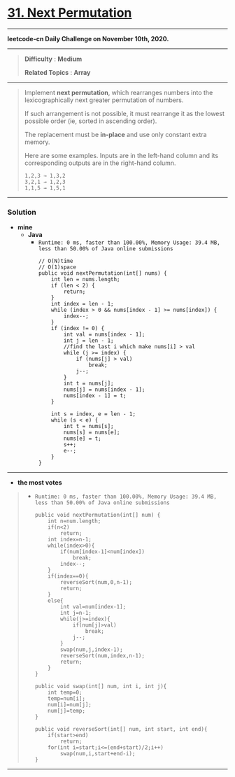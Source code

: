 # [31. Next Permutation](https://leetcode.com/problems/next-permutation/)
---

**leetcode-cn Daily Challenge on November 10th, 2020.**

---

> **Difficulty** : **Medium**
>
> **Related Topics** : **Array**

---


> Implement **next permutation**, which rearranges numbers into the lexicographically next greater permutation of numbers.
>
> If such arrangement is not possible, it must rearrange it as the lowest possible order (ie, sorted in ascending order).
>
> The replacement must be **in-place** and use only constant extra memory.
>
> Here are some examples. Inputs are in the left-hand column and its corresponding outputs are in the right-hand column.
>
> ```
> 1,2,3 → 1,3,2
> 3,2,1 → 1,2,3
> 1,1,5 → 1,5,1
> ```

---

### Solution
* **mine**
  * **Java**
    * `Runtime: 0 ms, faster than 100.00%, Memory Usage: 39.4 MB, less than 50.00% of Java online submissions`
       ```
       // O(N)time 
       // O(1)space
       public void nextPermutation(int[] nums) {
           int len = nums.length;
           if (len < 2) {
               return;
           }
           int index = len - 1;
           while (index > 0 && nums[index - 1] >= nums[index]) {
               index--;
           }
           if (index != 0) {
               int val = nums[index - 1];
               int j = len - 1;
               //find the last i which make nums[i] > val
               while (j >= index) {
                   if (nums[j] > val)
                       break;
                   j--;
               }
               int t = nums[j];
               nums[j] = nums[index - 1];
               nums[index - 1] = t;
           }

           int s = index, e = len - 1;
           while (s < e) {
               int t = nums[s];
               nums[s] = nums[e];
               nums[e] = t;
               s++;
               e--;
           }
       }
       ```

---

* **the most votes**
>  * `Runtime: 0 ms, faster than 100.00%, Memory Usage: 39.4 MB, less than 50.00% of Java online submissions`
>    ```
>    public void nextPermutation(int[] num) {
>        int n=num.length;
>        if(n<2)
>            return;
>        int index=n-1;
>        while(index>0){
>            if(num[index-1]<num[index])
>                break;
>            index--;
>        }
>        if(index==0){
>            reverseSort(num,0,n-1);
>            return;
>        }
>        else{
>            int val=num[index-1];
>            int j=n-1;
>            while(j>=index){
>                if(num[j]>val)
>                    break;
>                j--;
>            }
>            swap(num,j,index-1);
>            reverseSort(num,index,n-1);
>            return;
>        }
>    }
>
>    public void swap(int[] num, int i, int j){
>        int temp=0;
>        temp=num[i];
>        num[i]=num[j];
>        num[j]=temp;
>    }
>
>    public void reverseSort(int[] num, int start, int end){
>        if(start>end)
>            return;
>        for(int i=start;i<=(end+start)/2;i++)
>            swap(num,i,start+end-i);
>    }
>    ```

---

